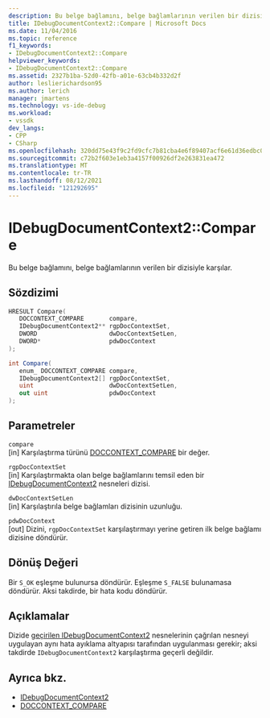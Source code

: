 ```yaml
---
description: Bu belge bağlamını, belge bağlamlarının verilen bir dizisiyle karşılar.
title: IDebugDocumentContext2::Compare | Microsoft Docs
ms.date: 11/04/2016
ms.topic: reference
f1_keywords:
- IDebugDocumentContext2::Compare
helpviewer_keywords:
- IDebugDocumentContext2::Compare
ms.assetid: 2327b1ba-52d0-42fb-a01e-63cb4b332d2f
author: leslierichardson95
ms.author: lerich
manager: jmartens
ms.technology: vs-ide-debug
ms.workload:
- vssdk
dev_langs:
- CPP
- CSharp
ms.openlocfilehash: 320dd75e43f9c2fd9cfc7b81cba4e6f89407acf6e61d36edbc018f7c3e9e8278
ms.sourcegitcommit: c72b2f603e1eb3a4157f00926df2e263831ea472
ms.translationtype: MT
ms.contentlocale: tr-TR
ms.lasthandoff: 08/12/2021
ms.locfileid: "121292695"
---
```

# <a name="idebugdocumentcontext2compare"></a>IDebugDocumentContext2::Compare
Bu belge bağlamını, belge bağlamlarının verilen bir dizisiyle karşılar.

## <a name="syntax"></a>Sözdizimi

```cpp
HRESULT Compare( 
   DOCCONTEXT_COMPARE       compare,
   IDebugDocumentContext2** rgpDocContextSet,
   DWORD                    dwDocContextSetLen,
   DWORD*                   pdwDocContext
);
```

```csharp
int Compare( 
   enum_ DOCCONTEXT_COMPARE compare,
   IDebugDocumentContext2[] rgpDocContextSet,
   uint                     dwDocContextSetLen,
   out uint                 pdwDocContext
);
```

## <a name="parameters"></a>Parametreler
`compare`\
[in] Karşılaştırma türünü [DOCCONTEXT_COMPARE](../../../extensibility/debugger/reference/doccontext-compare.md) bir değer.

`rgpDocContextSet`\
[in] Karşılaştırmakta olan belge bağlamlarını temsil eden bir [IDebugDocumentContext2](../../../extensibility/debugger/reference/idebugdocumentcontext2.md) nesneleri dizisi.

`dwDocContextSetLen`\
[in] Karşılaştırıla belge bağlamları dizisinin uzunluğu.

`pdwDocContext`\
[out] Dizini, `rgpDocContextSet` karşılaştırmayı yerine getiren ilk belge bağlamı dizisine döndürür.

## <a name="return-value"></a>Dönüş Değeri
 Bir `S_OK` eşleşme bulunursa döndürür. Eşleşme `S_FALSE` bulunamasa döndürür. Aksi takdirde, bir hata kodu döndürür.

## <a name="remarks"></a>Açıklamalar
 Dizide [geçirilen IDebugDocumentContext2](../../../extensibility/debugger/reference/idebugdocumentcontext2.md) nesnelerinin çağrılan nesneyi uygulayan aynı hata ayıklama altyapısı tarafından uygulanması gerekir; aksi takdirde `IDebugDocumentContext2` karşılaştırma geçerli değildir.

## <a name="see-also"></a>Ayrıca bkz.
- [IDebugDocumentContext2](../../../extensibility/debugger/reference/idebugdocumentcontext2.md)
- [DOCCONTEXT_COMPARE](../../../extensibility/debugger/reference/doccontext-compare.md)
